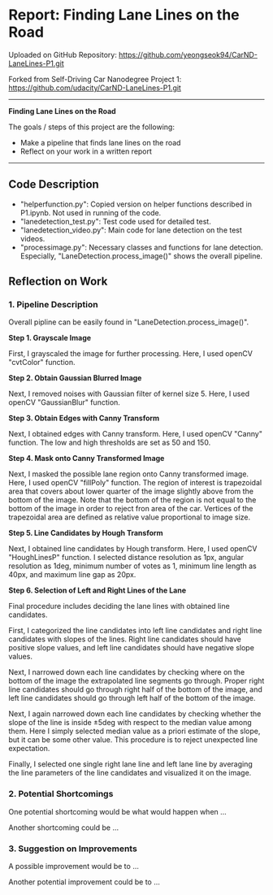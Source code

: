 # **Report: Finding Lane Lines on the Road** 

Uploaded on GitHub Repository: https://github.com/yeongseok94/CarND-LaneLines-P1.git

Forked from Self-Driving Car Nanodegree Project 1: https://github.com/udacity/CarND-LaneLines-P1.git

---

**Finding Lane Lines on the Road**

The goals / steps of this project are the following:
* Make a pipeline that finds lane lines on the road
* Reflect on your work in a written report

---

## Code Description

* "helperfunction.py": Copied version on helper functions described in P1.ipynb. Not used in running of the code.
* "lanedetection_test.py": Test code used for detailed test.
* "lanedetection_video.py": Main code for lane detection on the test videos.
* "processimage.py": Necessary classes and functions for lane detection. Especially, "LaneDetection.process_image()" shows the overall pipeline.

## Reflection on Work

### 1. Pipeline Description

Overall pipline can be easily found in "LaneDetection.process_image()".

**Step 1. Grayscale Image**

First, I grayscaled the image for further processing. Here, I used openCV "cvtColor" function.

**Step 2. Obtain Gaussian Blurred Image**

Next, I removed noises with Gaussian filter of kernel size 5. Here, I used openCV "GaussianBlur" function.

**Step 3. Obtain Edges with Canny Transform**

Next, I obtained edges with Canny transform. Here, I used openCV "Canny" function.
The low and high thresholds are set as 50 and 150.

**Step 4. Mask onto Canny Transformed Image**

Next, I masked the possible lane region onto Canny transformed image. Here, I used openCV "fillPoly" function.
The region of interest is trapezoidal area that covers about lower quarter of the image slightly above from the bottom of the image.
Note that the bottom of the region is not equal to the bottom of the image in order to reject fron area of the car.
Vertices of the trapezoidal area are defined as relative value proportional to image size.

**Step 5. Line Candidates by Hough Transform**

Next, I obtained line candidates by Hough transform. Here, I used openCV "HoughLinesP" function.
I selected distance resolution as 1px, angular resolution as 1deg, minimum number of votes as 1, minimum line length as 40px, and maximum line gap as 20px.

**Step 6. Selection of Left and Right Lines of the Lane**

Final procedure includes deciding the lane lines with obtained line candidates.

First, I categorized the line candidates into left line candidates and right line candidates with slopes of the lines.
Right line candidates should have positive slope values,
and left line candidates should have negative slope values.

Next, I narrowed down each line candidates by checking where on the bottom of the image the extrapolated line segments go through.
Proper right line candidates should go through right half of the bottom of the image,
and left line candidates should go through left half of the bottom of the image.

Next, I again narrowed down each line candidates by checking whether the slope of the line is inside ±5deg with respect to the median value among them.
Here I simply selected median value as a priori estimate of the slope, but it can be some other value.
This procedure is to reject unexpected line expectation.

Finally, I selected one single right lane line and left lane line by averaging the line parameters of the line candidates and visualized it on the image.


### 2. Potential Shortcomings

One potential shortcoming would be what would happen when ... 

Another shortcoming could be ...


### 3. Suggestion on Improvements

A possible improvement would be to ...

Another potential improvement could be to ...
